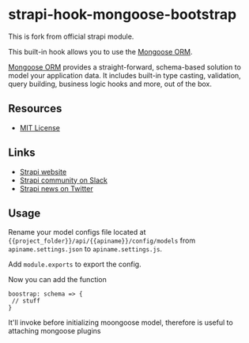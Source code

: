 # strapi-hook-mongoose-bootstrap


This is fork from official strapi module.


This built-in hook allows you to use the [Mongoose ORM](http://mongoosejs.com/).

[Mongoose ORM](http://mongoosejs.com/) provides a straight-forward, schema-based solution to model your application data. It includes built-in type casting, validation, query building, business logic hooks and more, out of the box.

## Resources

- [MIT License](LICENSE.md)

## Links

- [Strapi website](http://strapi.io/)
- [Strapi community on Slack](http://slack.strapi.io)
- [Strapi news on Twitter](https://twitter.com/strapijs)

## Usage

Rename your model configs file located at 
  `{{project_folder}}/api/{{apiname}}/config/models`
  from `apiname.settings.json` to `apiname.settings.js`. 
  
  Add `module.exports` to export the config.
  
  Now you can add the function 
  ```
  boostrap: schema => {
   // stuff
  } 
  ```
  
It'll invoke before initializing moongoose model, therefore is useful to attaching mongoose plugins
